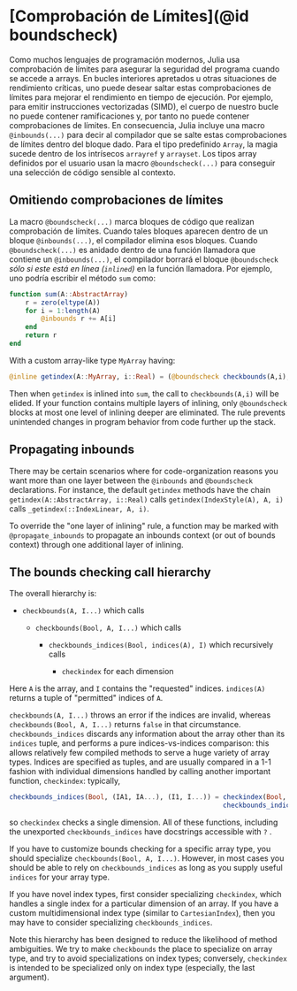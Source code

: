 # [Comprobación de Límites](@id boundscheck)

Como muchos lenguajes de programación modernos, Julia usa comprobación de límites para asegurar la seguridad del programa cuando se accede a arrays. En bucles interiores apretados u otras situaciones de rendimiento críticas, uno puede desear saltar estas comprobaciones de límites para mejorar el rendimiento en tiempo de ejecución. Por ejemplo, para emitir instrucciones vectorizadas (SIMD), el cuerpo de nuestro bucle no puede contener ramificaciones y, por tanto no puede contener comprobaciones de límites. En consecuencia, Julia incluye una macro `@inbounds(...)` para decir al compilador que se salte estas comprobaciones de límites dentro del bloque dado. Para el tipo predefinido `Array`, la magia sucede dentro de los intrísecos `arrayref` y `arrayset`. Los tipos array definidos por el usuario usan la macro `@boundscheck(...)` para conseguir una selección de código sensible al contexto.

## Omitiendo comprobaciones de límites

La macro `@boundscheck(...)` marca bloques de código que realizan comprobación de límites. Cuando tales bloques aparecen dentro de un bloque `@inbounds(...)`, el compilador elimina esos bloques. Cuando `@boundscheck(...)` es anidado dentro de una función llamadora que contiene un `@inbounds(...)`, el compilador borrará el bloque `@boundscheck` *sólo si este está en línea (`inlined`)* en la función llamadora. Por ejemplo, uno podría escribir el método `sum` como:

```julia
function sum(A::AbstractArray)
    r = zero(eltype(A))
    for i = 1:length(A)
        @inbounds r += A[i]
    end
    return r
end
```

With a custom array-like type `MyArray` having:

```julia
@inline getindex(A::MyArray, i::Real) = (@boundscheck checkbounds(A,i); A.data[to_index(i)])
```

Then when `getindex` is inlined into `sum`, the call to `checkbounds(A,i)` will be elided. If
your function contains multiple layers of inlining, only `@boundscheck` blocks at most one level
of inlining deeper are eliminated. The rule prevents unintended changes in program behavior from
code further up the stack.

## Propagating inbounds

There may be certain scenarios where for code-organization reasons you want more than one layer
between the `@inbounds` and `@boundscheck` declarations. For instance, the default `getindex`
methods have the chain `getindex(A::AbstractArray, i::Real)` calls `getindex(IndexStyle(A), A, i)`
calls `_getindex(::IndexLinear, A, i)`.

To override the "one layer of inlining" rule, a function may be marked with `@propagate_inbounds`
to propagate an inbounds context (or out of bounds context) through one additional layer of inlining.

## The bounds checking call hierarchy

The overall hierarchy is:

  * `checkbounds(A, I...)` which calls

      * `checkbounds(Bool, A, I...)` which calls

          * `checkbounds_indices(Bool, indices(A), I)` which recursively calls

              * `checkindex` for each dimension

Here `A` is the array, and `I` contains the "requested" indices. `indices(A)` returns a tuple
of "permitted" indices of `A`.

`checkbounds(A, I...)` throws an error if the indices are invalid, whereas `checkbounds(Bool, A, I...)`
returns `false` in that circumstance.  `checkbounds_indices` discards any information about the
array other than its `indices` tuple, and performs a pure indices-vs-indices comparison: this
allows relatively few compiled methods to serve a huge variety of array types. Indices are specified
as tuples, and are usually compared in a 1-1 fashion with individual dimensions handled by calling
another important function, `checkindex`: typically,

```julia
checkbounds_indices(Bool, (IA1, IA...), (I1, I...)) = checkindex(Bool, IA1, I1) &
                                                      checkbounds_indices(Bool, IA, I)
```

so `checkindex` checks a single dimension.  All of these functions, including the unexported
`checkbounds_indices` have docstrings accessible with `?` .

If you have to customize bounds checking for a specific array type, you should specialize `checkbounds(Bool, A, I...)`.
However, in most cases you should be able to rely on `checkbounds_indices` as long as you supply
useful `indices` for your array type.

If you have novel index types, first consider specializing `checkindex`, which handles a single
index for a particular dimension of an array.  If you have a custom multidimensional index type
(similar to `CartesianIndex`), then you may have to consider specializing `checkbounds_indices`.

Note this hierarchy has been designed to reduce the likelihood of method ambiguities.  We try
to make `checkbounds` the place to specialize on array type, and try to avoid specializations
on index types; conversely, `checkindex` is intended to be specialized only on index type (especially,
the last argument).
